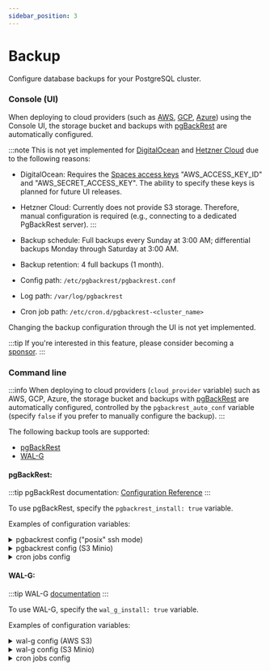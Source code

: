```yaml
---
sidebar_position: 3
---
```


# Backup

Configure database backups for your PostgreSQL cluster.

### Console (UI)

When deploying to cloud providers (such as [AWS](../deployment/aws.md), [GCP](../deployment/gcp.md), [Azure](../deployment/azure.md)) using the Console UI, the storage bucket and backups with [pgBackRest](https://pgbackrest.org) are automatically configured.

:::note
This is not yet implemented for [DigitalOcean](../deployment/digitalocean.md) and [Hetzner Cloud](../deployment/hetzner.md) due to the following reasons:

- DigitalOcean: Requires the [Spaces access keys](https://cloud.digitalocean.com/account/api/spaces) "AWS_ACCESS_KEY_ID" and "AWS_SECRET_ACCESS_KEY". The ability to specify these keys is planned for future UI releases.
- Hetzner Cloud: Currently does not provide S3 storage. Therefore, manual configuration is required (e.g., connecting to a dedicated PgBackRest server).
:::

- Backup schedule: Full backups every Sunday at 3:00 AM; differential backups Monday through Saturday at 3:00 AM.
- Backup retention: 4 full backups (1 month).
- Config path: `/etc/pgbackrest/pgbackrest.conf`
- Log path: `/var/log/pgbackrest`
- Cron job path: `/etc/cron.d/pgbackrest-<cluster_name>`

Changing the backup configuration through the UI is not yet implemented.

:::tip
If you're interested in this feature, please consider becoming a [sponsor](../sponsor.md).
:::

### Command line

:::info
When deploying to cloud providers (`cloud_provider` variable) such as AWS, GCP, Azure, the storage bucket and backups with [pgBackRest](https://pgbackrest.org) are automatically configured, controlled by the `pgbackrest_auto_conf` variable (specify `false` if you prefer to manually configure the backup).
:::

The following backup tools are supported:
- [pgBackRest](https://pgbackrest.org)
- [WAL-G](https://github.com/wal-g/wal-g)

#### pgBackRest:

:::tip
pgBackRest documentation: [Configuration Reference](https://pgbackrest.org/configuration.html)
:::

To use pgBackRest, specify the `pgbackrest_install: true` variable.

Examples of configuration variables:

<details>
<summary>pgbackrest config ("posix" ssh mode)</summary>

```yaml
# An example of a configuration using a dedicated backup server (via ssh)

pgbackrest_install: true
pgbackrest_install_from_pgdg_repo: true
pgbackrest_stanza: "{{ patroni_cluster_name }}"  # stanza name
pgbackrest_repo_type: "posix"
pgbackrest_repo_host: "10.128.64.110"  # change this value
pgbackrest_repo_user: "postgres"
pgbackrest_conf_file: "/etc/pgbackrest/pgbackrest.conf"
pgbackrest_conf:
  global:  # [global] section
    - { option: "log-level-file", value: "detail" }
    - { option: "log-path", value: "/var/log/pgbackrest" }
    - { option: "repo1-type", value: "{{ pgbackrest_repo_type | lower }}" }
    - { option: "repo1-host", value: "{{ pgbackrest_repo_host }}" }
    - { option: "repo1-host-user", value: "{{ pgbackrest_repo_user }}" }
    - { option: "repo1-path", value: "/var/lib/pgbackrest" }
    - { option: "spool-path", value: "/var/spool/pgbackrest" }
    - { option: "archive-async", value: "y" }
    - { option: "archive-get-queue-max", value: "1GiB" }
  stanza:  # [stanza_name] section
    - { option: "process-max", value: "4" }
    - { option: "log-level-console", value: "info" }
    - { option: "recovery-option", value: "recovery_target_action=promote" }
    - { option: "pg1-socket-path", value: "{{ postgresql_unix_socket_dir }}" }
    - { option: "pg1-path", value: "{{ postgresql_data_dir }}" }
# dedicated backup server config
pgbackrest_server_conf:
  global:
    - { option: "log-level-file", value: "detail" }
    - { option: "log-level-console", value: "info" }
    - { option: "log-path", value: "/var/log/pgbackrest" }
    - { option: "repo1-path", value: "/var/lib/pgbackrest" }
    - { option: "repo1-retention-full", value: "4" }
    - { option: "repo1-retention-archive", value: "4" }
    - { option: "archive-check", value: "y" }
    - { option: "archive-copy", value: "n" }
    - { option: "repo1-bundle", value: "y" }
    - { option: "repo1-block", value: "y" }
    - { option: "start-fast", value: "y" }
    - { option: "stop-auto", value: "y" }
    - { option: "link-all", value: "y" }
    - { option: "resume", value: "n" }
    - { option: "backup-standby", value: "y" }
    - { option: "process-max", value: "2" }
# the stanza section will be generated automatically

pgbackrest_archive_command: "pgbackrest --stanza={{ pgbackrest_stanza }} archive-push %p"
```

Additionally specify the IP address of the backup server (in this example "10.128.64.110") in the `inventory` in the "`pgbackrest`" group.
</details>

<details>
<summary>pgbackrest config (S3 Minio)</summary>

```yaml
# An example of a configuration using S3 (Minio)

pgbackrest_install: true
pgbackrest_install_from_pgdg_repo: true
pgbackrest_stanza: "{{ patroni_cluster_name }}"  # stanza name
pgbackrest_repo_type: "s3"
pgbackrest_repo_host: ""
pgbackrest_repo_user: ""
pgbackrest_conf_file: "/etc/pgbackrest/pgbackrest.conf"
pgbackrest_conf:
  global:  # [global] section
    - { option: "log-level-file", value: "detail" }
    - { option: "log-path", value: "/var/log/pgbackrest" }
    - { option: "repo1-type", value: "{{ pgbackrest_repo_type | lower }}" }
    - { option: "repo1-path", value: "/repo" }
    - { option: "repo1-s3-endpoint", value: "https://YOUR_MINIO_ADDRESS" }  # change this value
    - { option: "repo1-s3-key", value: "YOUR_MINIO_S3_KEY" }  # change this value
    - { option: "repo1-s3-key-secret", value: "YOUR_MINIO_S3_KEY_SECRET" }  # change this value
    - { option: "repo1-s3-bucket", value: "pgbackrest" }  # change this value
    - { option: "repo1-s3-uri-style", value: "path" }
    - { option: "repo1-s3-verify-tls", value: "n" }
    - { option: "repo1-s3-region", value: "eu-west-3" }
    - { option: "repo1-retention-full", value: "4" }
    - { option: "repo1-retention-archive", value: "4" }
    - { option: "archive-check", value: "y" }
    - { option: "archive-copy", value: "n" }
    - { option: "archive-async", value: "y" }
    - { option: "archive-get-queue-max", value: "1GiB" }
#    - { option: "archive-push-queue-max", value: "100GiB" }
    - { option: "spool-path", value: "/var/spool/pgbackrest" }
    - { option: "repo1-bundle", value: "y" }
    - { option: "repo1-block", value: "y" }
    - { option: "start-fast", value: "y" }
    - { option: "stop-auto", value: "y" }
    - { option: "link-all", value: "y" }
    - { option: "resume", value: "n" }
    - { option: "backup-standby", value: "y" }  # when set to 'y', standby servers will be automatically added to the stanza section.
    - { option: "process-max", value: "2" }
  stanza:  # [stanza_name] section
    - { option: "process-max", value: "4" }
    - { option: "log-level-console", value: "info" }
    - { option: "recovery-option", value: "recovery_target_action=promote" }
    - { option: "pg1-socket-path", value: "{{ postgresql_unix_socket_dir }}" }
    - { option: "pg1-path", value: "{{ postgresql_data_dir }}" }
pgbackrest_server_conf:
  global: []

pgbackrest_archive_command: "pgbackrest --stanza={{ pgbackrest_stanza }} archive-push %p"
```

</details>


<details>
<summary>cron jobs config</summary>

```yaml
# By default, the cron jobs is created on the database server.
# If 'repo_host' is defined, the cron jobs will be created on the pgbackrest server.
pgbackrest_cron_jobs:
  - name: "pgBackRest: Full Backup"
    file: "/etc/cron.d/pgbackrest-{{ patroni_cluster_name }}"
    user: "postgres"
    minute: "00"
    hour: "3"
    day: "*"
    month: "*"
    weekday: "0"
    job: "if [ $(psql -tAXc 'select pg_is_in_recovery()') = 'f' ]; then pgbackrest --stanza={{ pgbackrest_stanza }} --type=full backup; fi"
  - name: "pgBackRest: Diff Backup"
    file: "/etc/cron.d/pgbackrest-{{ patroni_cluster_name }}"
    user: "postgres"
    minute: "00"
    hour: "3"
    day: "*"
    month: "*"
    weekday: "1-6"
    job: "if [ $(psql -tAXc 'select pg_is_in_recovery()') = 'f' ]; then pgbackrest --stanza={{ pgbackrest_stanza }} --type=diff backup; fi"
```

</details>


#### WAL-G:

:::tip
WAL-G [documentation](https://github.com/wal-g/wal-g/blob/master/docs/PostgreSQL.md)
:::

To use WAL-G, specify the `wal_g_install: true` variable.

Examples of configuration variables:

<details>
<summary>wal-g config (AWS S3)</summary>

```yaml
# An example of a configuration using AWS S3

wal_g_install: true
wal_g_version: "3.0.3"
wal_g_path: "/usr/local/bin/wal-g --config {{ postgresql_home_dir }}/.walg.json"
wal_g_json:
  - { option: "AWS_ACCESS_KEY_ID", value: "YOUR_AWS_ACCESS_KEY_ID" }  # change this value
  - { option: "AWS_SECRET_ACCESS_KEY", value: "YOUR_AWS_SECRET_ACCESS_KEY" }  # change this value
  - { option: "WALG_S3_PREFIX", value: "{{ WALG_S3_PREFIX | default('s3://' + patroni_cluster_name) }}" }
  - { option: "WALG_COMPRESSION_METHOD", value: "brotli" }  # or "lz4", "lzma", "zstd"
  - { option: "WALG_DELTA_MAX_STEPS", value: "6" }  # determines how many delta backups can be between full backups
  - { option: "PGDATA", value: "{{ postgresql_data_dir }}" }
  - { option: "PGHOST", value: "{{ postgresql_unix_socket_dir }}" }
  - { option: "PGPORT", value: "{{ postgresql_port }}" }
  - { option: "PGUSER", value: "{{ patroni_superuser_username }}" }

wal_g_archive_command: "{{ wal_g_path }} wal-push %p"
```

</details>

<details>
<summary>wal-g config (S3 Minio)</summary>

```yaml
# An example of a configuration using S3 (Minio)

wal_g_install: true
wal_g_version: "3.0.3"
wal_g_path: "/usr/local/bin/wal-g --config {{ postgresql_home_dir }}/.walg.json"
wal_g_json:
  - { option: "AWS_ACCESS_KEY_ID", value: "YOUR_AWS_ACCESS_KEY_ID" }  # change this value
  - { option: "AWS_SECRET_ACCESS_KEY", value: "YOUR_AWS_SECRET_ACCESS_KEY" }  # change this value
  - { option: "AWS_ENDPOINT", value: "http://YOUR_MINIO_ADDRESS:9000" }  # change this value
  - { option: "AWS_S3_FORCE_PATH_STYLE", value: "true" }
  - { option: "WALG_S3_PREFIX", value: "{{ WALG_S3_PREFIX | default('s3://' + patroni_cluster_name) }}" }
  - { option: "WALG_COMPRESSION_METHOD", value: "brotli" }  # or "lz4", "lzma", "zstd"
  - { option: "WALG_DELTA_MAX_STEPS", value: "6" }  # determines how many delta backups can be between full backups
  - { option: "PGDATA", value: "{{ postgresql_data_dir }}" }
  - { option: "PGHOST", value: "{{ postgresql_unix_socket_dir }}" }
  - { option: "PGPORT", value: "{{ postgresql_port }}" }
  - { option: "PGUSER", value: "{{ patroni_superuser_username }}" }

wal_g_archive_command: "{{ wal_g_path }} wal-push %p"
```

</details>

<details>
<summary>cron jobs config</summary>

```yaml
# Define job_parts outside of wal_g_cron_jobs
# Ensure there is a space at the beginning of each part to prevent commands from concatenating.
wal_g_backup_command:
  - "curl -I -s http://{{ inventory_hostname }}:{{ patroni_restapi_port }} | grep 200"
  - " && {{ wal_g_path }} backup-push {{ postgresql_data_dir }} > {{ postgresql_log_dir }}/walg_backup.log 2>&1"
wal_g_delete_command:
  - "curl -I -s http://{{ inventory_hostname }}:{{ patroni_restapi_port }} | grep 200"
  - " && {{ wal_g_path }} delete retain FULL 4 --confirm > {{ postgresql_log_dir }}/walg_delete.log 2>&1"

wal_g_cron_jobs:
  - name: "WAL-G: Create daily backup"
    user: "postgres"
    file: /etc/cron.d/walg
    minute: "00"
    hour: "3"
    day: "*"
    month: "*"
    weekday: "*"
    job: "{{ wal_g_backup_command | join('') }}"
  - name: "WAL-G: Delete old backups"
    user: "postgres"
    file: /etc/cron.d/walg
    minute: "30"
    hour: "6"
    day: "*"
    month: "*"
    weekday: "*"
    job: "{{ wal_g_delete_command | join('') }}"
```

</details>
